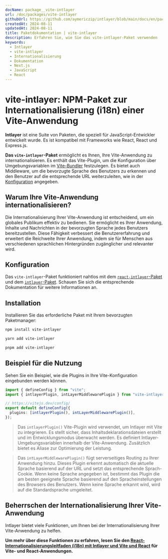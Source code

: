 ```yaml
---
docName: package__vite-intlayer
url: /doc/packages/vite-intlayer
githubUrl: https://github.com/aymericzip/intlayer/blob/main/docs/en/packages/vite-intlayer/index.md
createdAt: 2024-08-11
updatedAt: 2024-08-11
title: Paketdokumentation | vite-intlayer
description: Erfahren Sie, wie Sie das vite-intlayer-Paket verwenden
keywords:
  - Intlayer
  - vite-intlayer
  - Internationalisierung
  - Dokumentation
  - Next.js
  - JavaScript
  - React
---
```


# vite-intlayer: NPM-Paket zur Internationalisierung (i18n) einer Vite-Anwendung

**Intlayer** ist eine Suite von Paketen, die speziell für JavaScript-Entwickler entwickelt wurde. Es ist kompatibel mit Frameworks wie React, React und Express.js.

**Das `vite-intlayer`-Paket** ermöglicht es Ihnen, Ihre Vite-Anwendung zu internationalisieren. Es enthält das Vite-Plugin, um die Konfiguration über Umgebungsvariablen im [Vite-Bundler](https://vitejs.dev/guide/why.html#why-bundle-for-production) festzulegen. Es bietet auch Middleware, um die bevorzugte Sprache des Benutzers zu erkennen und den Benutzer auf die entsprechende URL weiterzuleiten, wie in der [Konfiguration](https://github.com/aymericzip/intlayer/blob/main/docs/de/configuration.md) angegeben.

## Warum Ihre Vite-Anwendung internationalisieren?

Die Internationalisierung Ihrer Vite-Anwendung ist entscheidend, um ein globales Publikum effektiv zu bedienen. Sie ermöglicht es Ihrer Anwendung, Inhalte und Nachrichten in der bevorzugten Sprache jedes Benutzers bereitzustellen. Diese Fähigkeit verbessert die Benutzererfahrung und erweitert die Reichweite Ihrer Anwendung, indem sie für Menschen aus verschiedenen sprachlichen Hintergründen zugänglicher und relevanter wird.

## Konfiguration

Das `vite-intlayer`-Paket funktioniert nahtlos mit dem [`react-intlayer`-Paket](https://github.com/aymericzip/intlayer/blob/main/docs/de/packages/react-intlayer/index.md) und dem [`intlayer`-Paket](https://github.com/aymericzip/intlayer/blob/main/docs/de/packages/intlayer/index.md). Schauen Sie sich die entsprechende Dokumentation für weitere Informationen an.

## Installation

Installieren Sie das erforderliche Paket mit Ihrem bevorzugten Paketmanager:

```bash packageManager="npm"
npm install vite-intlayer
```

```bash packageManager="yarn"
yarn add vite-intlayer
```

```bash packageManager="pnpm"
pnpm add vite-intlayer
```

## Beispiel für die Nutzung

Sehen Sie ein Beispiel, wie die Plugins in Ihre Vite-Konfiguration eingebunden werden können.

```typescript fileName="vite.config.ts"
import { defineConfig } from "vite";
import { intlayerPlugin, intLayerMiddlewarePlugin } from "vite-intlayer";

// https://vitejs.dev/config/
export default defineConfig({
  plugins: [intlayerPlugin(), intLayerMiddlewarePlugin()],
});
```

> Das `intlayerPlugin()` Vite-Plugin wird verwendet, um Intlayer mit Vite zu integrieren. Es stellt sicher, dass Inhaltsdeklarationsdateien erstellt und im Entwicklungsmodus überwacht werden. Es definiert Intlayer-Umgebungsvariablen innerhalb der Vite-Anwendung. Zusätzlich bietet es Aliase zur Optimierung der Leistung.

> Das `intLayerMiddlewarePlugin()` fügt serverseitiges Routing zu Ihrer Anwendung hinzu. Dieses Plugin erkennt automatisch die aktuelle Sprache basierend auf der URL und setzt das entsprechende Sprach-Cookie. Wenn keine Sprache angegeben ist, bestimmt das Plugin die am besten geeignete Sprache basierend auf den Spracheinstellungen des Browsers des Benutzers. Wenn keine Sprache erkannt wird, wird auf die Standardsprache umgeleitet.

## Beherrschen der Internationalisierung Ihrer Vite-Anwendung

Intlayer bietet viele Funktionen, um Ihnen bei der Internationalisierung Ihrer Vite-Anwendung zu helfen.

**Um mehr über diese Funktionen zu erfahren, lesen Sie den [React-Internationalisierungsleitfaden (i18n) mit Intlayer und Vite und React](https://github.com/aymericzip/intlayer/blob/main/docs/de/intlayer_with_vite+react.md) für Vite- und React-Anwendungen.**
